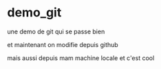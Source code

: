 # demo_git
une demo de git qui se passe bien

et maintenant on modifie depuis github

mais aussi depuis mam machine locale et c'est cool
